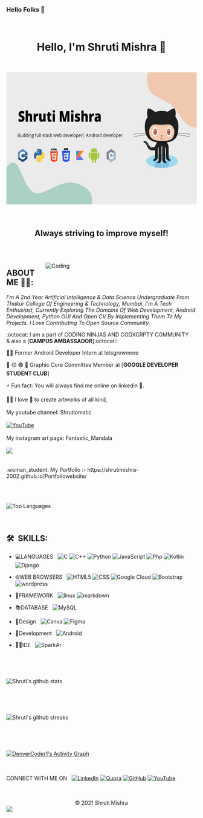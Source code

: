### Hello Folks 👋
<br>
<h1 align="center">Hello, I'm Shruti Mishra 👋</h1> <br>
<!-- <img src="https://raw.githubusercontent.com/aemmadi/aemmadi/master/wave.gif" width="10px"> -->

<p align="center">
<!--<img src="https://camo.githubusercontent.com/12e0d68f4910f6b0bb4358a6e600ddda201427e01ed1bcf264258900109ea9c6/68747470733a2f2f696d6775722e636f6d2f5a396e317935532e676966" height=400px width=600px>-->
<img src="banner.jpeg" height=350px  width=700px>

</p>
<br>
<h2 align="center"> Always striving to improve myself!</h2>

<br ><br>

<img align="right" alt="Coding" width="400" src="https://cdn.dribbble.com/users/2646423/screenshots/5507196/computer.gif">
<!-- ![Shruti Mishra](https://raw.githubusercontent.com/Trilokia/Trilokia/379277808c61ef204768a61bbc5d25bc7798ccf1/trilokia.svg) -->

   
   ##  ABOUT ME 💁‍♀️: 

 <!--<h3 align="center">A GIRL WITH MANY DREAMS </h3>-->
<p><i> I'm A 2nd Year Artificial Intelligence & Data Science Undergraduate From Thakur College Of Engineering & Technology, Mumbai.
I'm A Tech Enthusiast,
Currently Exploring The Domains Of Web Development, Android Development, Python GUI And Open CV By Implementing Them To My Projects.
I Love Contributing To Open Source Community.

</i></p>

:octocat:  I am a part of CODING NINJAS AND CODXCRPTY COMMUNITY<br>
& also a [**CAMPUS AMBASSADOR**]:octocat:! 

👩‍💻 Former Android Developer Intern at letsgrowmore

:red_circle: :yellow_circle: :green_circle: :large_blue_circle: Graphic Core Committee Member at [**GOOGLE DEVELOPER STUDENT CLUB**]

⚡ Fun fact: You will always find me online on linkedin 😬.

<p>✍🏻 I love 💝 to create artworks of all kind,<br><br>
My youtube channel: Shrutiomatic <br><br>
<a  href="https://youtube.com/channel/UCbSEF01aiA7nSP6Pt3Bllmg" target="_blank"><img alt="YouTube" src="https://img.shields.io/badge/Youtube-%23FF0000.svg?style=for-the-badge&logo=YouTube&logoColor=white" /></a>
<br><br>
My instagram art page: Fantastic_Mandala <br><br>
<a href="https://www.instagram.com/fantastic_mandala/?utm_medium=copy_link" target="_blank"><img src="https://img.shields.io/badge/Instagram-E4405F?style=for-the-badge&logo=instagram&logoColor=white"/></a>
<br><br>
</p>

 <p>:woman_student: My Portfolio :- https://shrutimishra-2002.github.io/Portfoliowebsite/</p>
  <br><br>
  
  ![Top Languages](https://github-readme-stats.vercel.app/api/top-langs/?username=ShrutiMishra-2002)
  <br><br><br>

## 🛠 &nbsp;SKILLS:

- 💻LANGUAGES &nbsp;
  ![C](https://img.shields.io/badge/C-00599C?style=for-the-badge&logo=c&logoColor=white)
  ![C++](https://img.shields.io/badge/C%2B%2B-00599C?style=for-the-badge&logo=c%2B%2B&logoColor=white)
  ![Python](https://img.shields.io/badge/Python-3776AB?style=for-the-badge&logo=python&logoColor=white)
  ![JavaScript](https://img.shields.io/badge/JavaScript-323330?style=for-the-badge&logo=javascript&logoColor=F7DF1E)
  ![Php](https://img.shields.io/badge/PHP-777BB4?style=for-the-badge&logo=php&logoColor=white)
  ![Kotlin](https://img.shields.io/badge/Kotlin-0095D5?&style=for-the-badge&logo=kotlin&logoColor=white)
  ![Django](https://img.shields.io/badge/Django-323330?style=for-the-badge&logo=django&logoColor=F7DF1E)



- 🌐WEB BROWSERS &nbsp;
  ![HTML5](https://img.shields.io/badge/HTML5-E34F26?style=for-the-badge&logo=html5&logoColor=white)
  ![CSS](https://img.shields.io/badge/CSS-239120?&style=for-the-badge&logo=css3&logoColor=white)
  ![Google Cloud](https://img.shields.io/badge/google%20cloud-21759B?style=for-the-badge&logo=googlecloud&logoColor=white)
  ![Bootstrap](https://img.shields.io/badge/Bootstrap-563D7C?style=for-the-badge&logo=bootstrap&logoColor=white)
  ![wordpress](https://img.shields.io/badge/Wordpress-21759B?style=for-the-badge&logo=wordpress&logoColor=white)
         

- 📔FRAMEWORK &nbsp;
 ![linux](https://img.shields.io/badge/Linux-FCC624?style=for-the-badge&logo=linux&logoColor=black) 
 ![markdown](https://img.shields.io/badge/Markdown-000000?style=for-the-badge&logo=markdown&logoColor=white)<br>
 
 
- :books:DATABASE &nbsp;
 ![MySQL](https://img.shields.io/badge/MySQL-005C84?style=for-the-badge&logo=mysql&logoColor=white)
 
 
 - :art:Design &nbsp;
 ![Canva](https://img.shields.io/badge/Canva-%2300C4CC.svg?&style=for-the-badge&logo=Canva&logoColor=white)
 ![Figma](https://img.shields.io/badge/Figma-F24E1E?style=for-the-badge&logo=figma&logoColor=white)
 
 
 - :iphone:Development &nbsp;
 ![Android](https://img.shields.io/badge/Android-3DDC84?style=for-the-badge&logo=android&logoColor=white)


- 👩‍💻IDE &nbsp; ![SparkAr](https://img.shields.io/badge/Spark%20AR-FF5C83?style=for-the-badge&logo=SparkAR&logoColor=white)

 <br><br><br>


![Shruti's github stats](https://github-readme-stats.vercel.app/api?username=ShrutiMishra-2002&show_icons=true&theme=merko)

<br><br><br>

![Shruti's github streaks](https://github-readme-streak-stats.herokuapp.com/?user=ShrutiMishra-2002)
<!-- 
<br><br><br>

[![Readme Card](https://github-readme-stats.vercel.app/api/pin/?username=ShrutiMishra-2002&repo=Festival-website)]
(https://github.com/ShrutiMishra-2002/Festive-Greetings) -->

<br><br><br>
<!-- https://github.com/ashutosh00710/github-readme-activity-graph -->
<a href="https://github.com/ashutosh00710/github-readme-activity-graph"><img alt="DenverCoder1's Activity Graph" src="https://denvercoder1-activity-graph.herokuapp.com/graph/?username=ShrutiMishra-2002&bg_color=1F222E&color=F8D866&line=F85D7F&point=FFFFFF&hide_border=true" /></a>
<br><br><br>

<span>CONNECT WITH ME ON &nbsp;</span>
  <span><a  href="https://www.linkedin.com/in/shruti-mishra-b270a7203" target="_blank"><img alt="LinkedIn" src="https://img.shields.io/badge/linkedin%20-%230077B5.svg?&style=for-the-badge&logo=linkedin&logoColor=white" /></a></span>
  <span><a  href="https://www.quora.com/profile/Shruti-Mishra-710"><img alt=" Quora" src="https://img.shields.io/badge/Quora-%23B92B27.svg?&style=for-the-badge&logo=Quora&logoColor=white"></a></span>
 <span> <a  href=" https://www.linkedin.com/in/shruti-mishra-b270a7203"><img alt="GitHub" src="https://img.shields.io/badge/GitHub-100000?style=for-the-badge&logo=github&logoColor=white"></a></span>
 <span> <a  href="https://youtube.com/channel/UCbSEF01aiA7nSP6Pt3Bllmg" target="_blank"><img alt="YouTube" src="https://img.shields.io/badge/Youtube-%23FF0000.svg?style=for-the-badge&logo=YouTube&logoColor=white" /></a></span>
  

<br/>
<br />
   
  <!-- <div align=center>:copyright: Shruti Mishra</center></div> -->
  <!-- <div align="center">© 2021 Shruti Mishra </div> -->

  <div align="center">
© 2021 Shruti Mishra </div>
<!-- ![Abhinandan Trilokia](https://raw.githubusercontent.com/Trilokia/Trilokia/379277808c61ef204768a61bbc5d25bc7798ccf1/bottom_header.svg) -->
<img src="https://raw.githubusercontent.com/Trilokia/Trilokia/379277808c61ef204768a61bbc5d25bc7798ccf1/bottom_header.svg">

